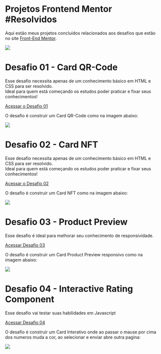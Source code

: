 # Projetos Frontend Mentor #Resolvidos
Aqui estão meus projetos concluídos relacionados aos desafios que estão no site [Front-End Mentor](https://www.frontendmentor.io/). 

<img src="https://media.discordapp.net/attachments/1033494131995054112/1033814599016927252/desafios.png">

# Desafio 01 - Card QR-Code

Esse desafio necessita apenas  de um conhecimento básico em HTML e CSS para ser resolvido. <br/>
Ideal para quem está começando os estudos poder praticar e fixar seus conhecimentos! <br/>

[Acessar o Desafio 01](https://evelyn-matos.github.io/projetos-frontendmentor/1-QR-Code-Component/)

O desafio é construir um Card QR-Code como na imagem abaixo: 


<img src="https://media.discordapp.net/attachments/1033494131995054112/1033815963751174175/desktop-design.jpg?width=852&height=473">

<br>


# Desafio 02 - Card NFT

Esse desafio necessita apenas  de um conhecimento básico em HTML e CSS para ser resolvido. <br/>
Ideal para quem está começando os estudos poder praticar e fixar seus conhecimentos! <br/>

[Acessar o Desafio 02](https://evelyn-matos.github.io/projetos-frontendmentor/2-NFT-Preview-Card-Component/)

O desafio é construir um Card NFT como na imagem abaixo: 

<img src="https://media.discordapp.net/attachments/1033494131995054112/1040413690069000272/Imagem_projeto_card_nft.JPG?width=670&height=390">

<br>

# Desafio 03 - Product Preview 

Esse desafio é ideal para melhorar seu conhecimento de responsividade.

[Acessar Desafio 03](https://evelyn-matos.github.io/projetos-frontendmentor/3-Product-Preview-Card-Component/)

O desafio é construir um Card Product Preview responsivo como na imagem abaixo:

<img src="https://media.discordapp.net/attachments/1033494131995054112/1041048715571499028/2022-11-12.png?width=676&height=473">

<br>

# Desafio 04 - Interactive Rating Component

Esse desafio vai testar suas habilidades em Javascript

[Acessar Desafio 04](https://evelyn-matos.github.io/projetos-frontendmentor/4-Interactive-Rating-Component/)

O desafio é construir um Card Interativo onde ao passar o mause por cima dos numeros muda a cor, ao selecionar e enviar abre outra pagina:

<img src="https://media.discordapp.net/attachments/1033494131995054112/1063143207879327784/design-interactive-card.jpg?width=1025&height=418">


